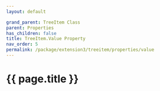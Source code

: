 ```yaml
---
layout: default

grand_parent: TreeItem Class
parent: Properties
has_children: false
title: TreeItem.Value Property
nav_order: 5
permalink: /package/extension3/treeitem/properties/value
---
```

# {{ page.title }}
